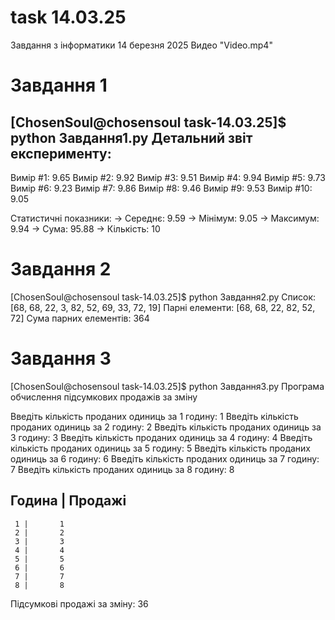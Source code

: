# task 14.03.25
Завдання з інформатики 14 березня 2025
Видео "Video.mp4"

# Завдання 1

[ChosenSoul@chosensoul task-14.03.25]$ python Завдання1.py
Детальний звіт експерименту:
------------------------------
Вимір #1: 9.65
Вимір #2: 9.92
Вимір #3: 9.51
Вимір #4: 9.94
Вимір #5: 9.73
Вимір #6: 9.23
Вимір #7: 9.86
Вимір #8: 9.46
Вимір #9: 9.53
Вимір #10: 9.05

Статистичні показники:
→ Середнє: 9.59
→ Мінімум: 9.05
→ Максимум: 9.94
→ Сума: 95.88
→ Кількість: 10

# Завдання 2

[ChosenSoul@chosensoul task-14.03.25]$ python Завдання2.py
Список: [68, 68, 22, 3, 82, 52, 69, 33, 72, 19]
Парні елементи: [68, 68, 22, 82, 52, 72]
Сума парних елементів: 364

# Завдання 3

[ChosenSoul@chosensoul task-14.03.25]$ python Завдання3.py
Програма обчислення підсумкових продажів за зміну

Введіть кількість проданих одиниць за 1 годину: 1
Введіть кількість проданих одиниць за 2 годину: 2
Введіть кількість проданих одиниць за 3 годину: 3
Введіть кількість проданих одиниць за 4 годину: 4
Введіть кількість проданих одиниць за 5 годину: 5
Введіть кількість проданих одиниць за 6 годину: 6
Введіть кількість проданих одиниць за 7 годину: 7
Введіть кількість проданих одиниць за 8 годину: 8

Година | Продажі
-------------------
     1 |       1
     2 |       2
     3 |       3
     4 |       4
     5 |       5
     6 |       6
     7 |       7
     8 |       8

Підсумкові продажі за зміну: 36